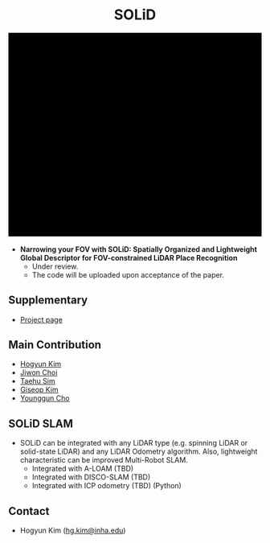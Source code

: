 <div align="center">
    <h1> SOLiD </h1>
<div>
	
![image](fig/kitti05_solid.gif)
	
</div>
	
</div>

* **Narrowing your FOV with SOLiD: Spatially Organized and Lightweight Global Descriptor for FOV-constrained LiDAR Place Recognition**
	* Under review.
	* The code will be uploaded upon acceptance of the paper.
## Supplementary
* [Project page](https://sites.google.com/view/lidar-solid)

## Main Contribution
* [Hogyun Kim](https://scholar.google.com/citations?user=t5UEbooAAAAJ&hl=ko)
* [Jiwon Choi](https://scholar.google.com/citations?user=wL8VdUMAAAAJ&hl=ko)
* [Taehu Sim](https://scholar.google.com/citations?user=UPg-JuQAAAAJ&hl=ko)
* [Giseop Kim](https://scholar.google.com/citations?user=9mKOLX8AAAAJ&hl=ko)
* [Younggun Cho](https://scholar.google.com/citations?user=W5MOKWIAAAAJ&hl=ko)

## SOLiD SLAM
* SOLiD can be integrated with any LiDAR type (e.g. spinning LiDAR or solid-state LiDAR) and any LiDAR Odometry algorithm. Also, lightweight characteristic can be improved Multi-Robot SLAM. 
	* Integrated with A-LOAM (TBD)
	* Integrated with DISCO-SLAM (TBD)
	* Integrated with ICP odometry (TBD) (Python)

## Contact
* Hogyun Kim (hg.kim@inha.edu)
